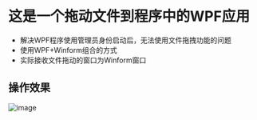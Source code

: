 # 这是一个拖动文件到程序中的WPF应用 #
- 解决WPF程序使用管理员身份启动后，无法使用文件拖拽功能的问题
- 使用WPF+Winform组合的方式
- 实际接收文件拖动的窗口为Winform窗口

## 操作效果 ##
![image](https://github.com/zhaobangyu/C-SHAP/blob/WPF/FileDragDrop/FileDragDrop.gif)